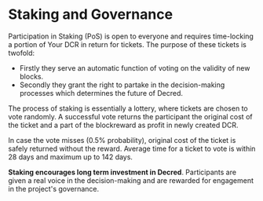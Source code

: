 # Staking and Governance

Participation in Staking (PoS) is open to everyone and requires time-locking a portion of Your DCR in return for tickets. The purpose of these tickets is twofold:

- Firstly they serve an automatic function of voting on the validity of new blocks.
- Secondly they grant the right to partake in the decision-making processes which determines the future of Decred.

The process of staking is essentially a lottery, where tickets are chosen to vote randomly. A successful vote returns the participant the original cost of the ticket and a part of the blockreward as profit in newly created DCR.

In case the vote misses (0.5% probability), original cost of the ticket is safely returned without the reward. Average time for a ticket to vote is within 28 days and maximum up to 142 days.

**Staking encourages long term investment in Decred**. Participants are given a
real voice in the decision-making and are rewarded for engagement in the
project's governance.
